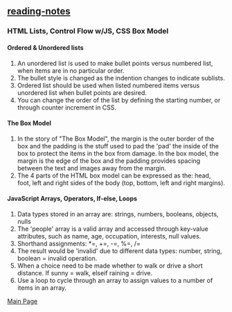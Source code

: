 ## [reading-notes](https://cheryldee.github.io/reading-notes/)

### HTML Lists, Control Flow w/JS, CSS Box Model

#### Ordered &amp; Unordered lists
1. An unordered list is used to make bullet points versus numbered list, when items are in no particular order.
2. The bullet style is changed as the indention changes to indicate sublists.
3. Ordered list should be used when listed numbered items versus unordered list when bullet points are desired.
4. You can change the order of the list by defining the starting number, or through counter increment in CSS.

#### The Box Model
1. In the story of "The Box Model", the margin is the outer border of the box and the padding is the stuff used to pad the 'pad' the inside of the box to protect the items in the box from damage. In the box model, the margin is the edge of the box and the padding provides spacing between the text and images away from the margin.
2. The 4 parts of the HTML box model can be expressed as the: head, foot, left and right sides of the body (top, bottom, left and right margins).

#### JavaScript Arrays, Operators, If-else, Loops
1. Data types stored in an array are: strings, numbers, booleans, objects, nulls
2. The 'people' array is a valid array and accessed through key-value attributes, such as name, age, occupation, interests, null values.
3. Shorthand assignments: *=, +=, -=, %=, /=
4. The result would be 'invalid' due to different data types: number, string, boolean = invalid operation.
5. When a choice need to be made whether to walk or drive a short distance. If sunny = walk, elseif raining = drive.
6. Use a loop to cycle through an array to assign values to a number of items in an array.


[Main Page](https://cheryldee.github.io/reading-notes/)
